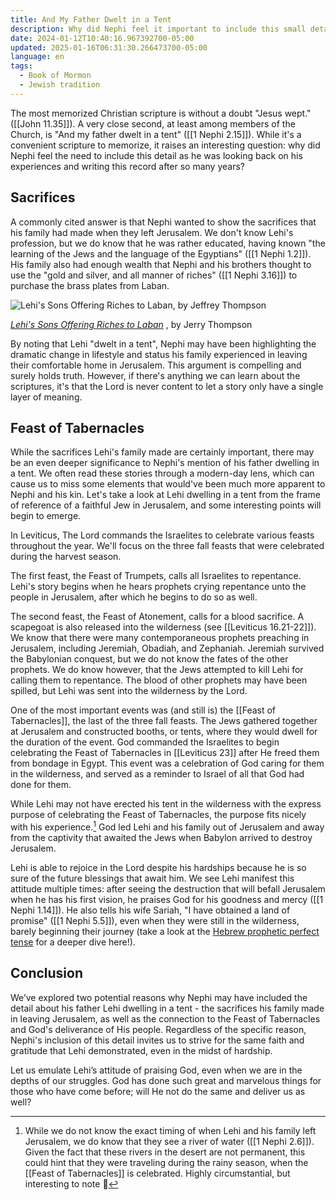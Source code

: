 ```yaml
---
title: And My Father Dwelt in a Tent
description: Why did Nephi feel it important to include this small detail about his father in his historical record?
date: 2024-01-12T10:40:16.967392700-05:00
updated: 2025-01-16T06:31:30.266473700-05:00
language: en
tags:
  - Book of Mormon
  - Jewish tradition
---
```


The most memorized Christian scripture is without a doubt "Jesus wept." ([[John 11.35]]). A very close second, at least among members of the Church, is "And my father dwelt in a tent" ([[1 Nephi 2.15]]). While it's a convenient scripture to memorize, it raises an interesting question: why did Nephi feel the need to include this detail as he was looking back on his experiences and writing this record after so many years?

## Sacrifices

A commonly cited answer is that Nephi wanted to show the sacrifices that his family had made when they left Jerusalem. We don't know Lehi's profession, but we do know that he was rather educated, having known "the learning of the Jews and the language of the Egyptians" ([[1 Nephi 1.2]]). His family also had enough wealth that Nephi and his brothers thought to use the "gold and silver, and all manner of riches" ([[1 Nephi 3.16]]) to purchase the brass plates from Laban.

![Lehi's Sons Offering Riches to Laban, by Jeffrey Thompson](https://res.cloudinary.com/drn1fmjus/image/upload/c_scale,w_700/v1705074231/laborforzion/thompson_laban_riches_brothers_mormon_xect1v.webp)

<figcaption>
  <cite>
    <a href="https://www.churchofjesuschrist.org/media/image/thompson-laban-riches-brothers-mormon-b9aef99">Lehi's Sons Offering Riches to Laban</a>
  </cite>, by Jerry Thompson
</figcaption>

By noting that Lehi "dwelt in a tent", Nephi may have been highlighting the dramatic change in lifestyle and status his family experienced in leaving their comfortable home in Jerusalem. This argument is compelling and surely holds truth. However, if there's anything we can learn about the scriptures, it's that the Lord is never content to let a story only have a single layer of meaning.

## Feast of Tabernacles

While the sacrifices Lehi's family made are certainly important, there may be an even deeper significance to Nephi's mention of his father dwelling in a tent. We often read these stories through a modern-day lens, which can cause us to miss some elements that would've been much more apparent to Nephi and his kin. Let's take a look at Lehi dwelling in a tent from the frame of reference of a faithful Jew in Jerusalem, and some interesting points will begin to emerge.

In Leviticus, The Lord commands the Israelites to celebrate various feasts throughout the year. We'll focus on the three fall feasts that were celebrated during the harvest season.

The first feast, the Feast of Trumpets, calls all Israelites to repentance. Lehi's story begins when he hears prophets crying repentance unto the people in Jerusalem, after which he begins to do so as well.

The second feast, the Feast of Atonement, calls for a blood sacrifice. A scapegoat is also released into the wilderness (see [[Leviticus 16.21-22]]). We know that there were many contemporaneous prophets preaching in Jerusalem, including Jeremiah, Obadiah, and Zephaniah. Jeremiah survived the Babylonian conquest, but we do not know the fates of the other prophets. We do know however, that the Jews attempted to kill Lehi for calling them to repentance. The blood of other prophets may have been spilled, but Lehi was sent into the wilderness by the Lord.

One of the most important events was (and still is) the [[Feast of Tabernacles]], the last of the three fall feasts. The Jews gathered together at Jerusalem and constructed booths, or tents, where they would dwell for the duration of the event. God commanded the Israelites to begin celebrating the Feast of Tabernacles in [[Leviticus 23]] after He freed them from bondage in Egypt. This event was a celebration of God caring for them in the wilderness, and served as a reminder to Israel of all that God had done for them.

While Lehi may not have erected his tent in the wilderness with the express purpose of celebrating the Feast of Tabernacles, the purpose fits nicely with his experience.[^timing] God led Lehi and his family out of Jerusalem and away from the captivity that awaited the Jews when Babylon arrived to destroy Jerusalem.

Lehi is able to rejoice in the Lord despite his hardships because he is so sure of the future blessings that await him. We see Lehi manifest this attitude multiple times: after seeing the destruction that will befall Jerusalem when he has his first vision, he praises God for his goodness and mercy ([[1 Nephi 1.14]]). He also tells his wife Sariah, "I have obtained a land of promise" ([[1 Nephi 5.5]]), even when they were still in the wilderness, barely beginning their journey (take a look at the [Hebrew prophetic perfect tense](/notes/hebrew-prophetic-perfect) for a deeper dive here!).

## Conclusion

We’ve explored two potential reasons why Nephi may have included the detail about his father Lehi dwelling in a tent - the sacrifices his family made in leaving Jerusalem, as well as the connection to the Feast of Tabernacles and God's deliverance of His people. Regardless of the specific reason, Nephi's inclusion of this detail invites us to strive for the same faith and gratitude that Lehi demonstrated, even in the midst of hardship.

Let us emulate Lehi’s attitude of praising God, even when we are in the depths of our struggles. God has done such great and marvelous things for those who have come before; will He not do the same and deliver us as well?

[^timing]: While we do not know the exact timing of when Lehi and his family left Jerusalem, we do know that they see a river of water ([[1 Nephi 2.6]]). Given the fact that these rivers in the desert are not permanent, this could hint that they were traveling during the rainy season, when the [[Feast of Tabernacles]] is celebrated. Highly circumstantial, but interesting to note 🙂
